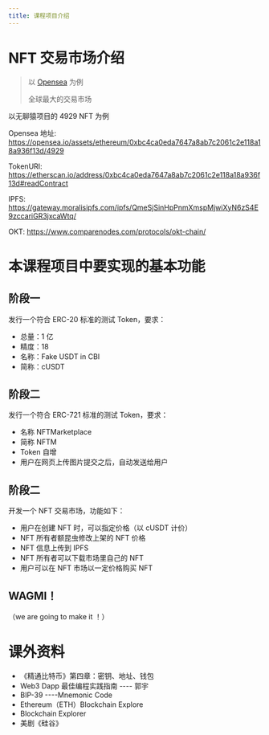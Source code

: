 ```yaml
---
title: 课程项目介绍
---
```

# NFT 交易市场介绍

> 以 [Opensea](https://opensea.io) 为例
> 
> 全球最大的交易市场

以无聊猿项目的 4929 NFT 为例

Opensea 地址: https://opensea.io/assets/ethereum/0xbc4ca0eda7647a8ab7c2061c2e118a18a936f13d/4929

TokenURI:  https://etherscan.io/address/0xbc4ca0eda7647a8ab7c2061c2e118a18a936f13d#readContract

IPFS: https://gateway.moralisipfs.com/ipfs/QmeSjSinHpPnmXmspMjwiXyN6zS4E9zccariGR3jxcaWtq/


OKT: https://www.comparenodes.com/protocols/okt-chain/

# 本课程项目中要实现的基本功能

## 阶段一

发行一个符合 ERC-20 标准的测试 Token，要求：

- 总量：1 亿
- 精度：18
- 名称：Fake USDT in CBI
- 简称：cUSDT


## 阶段二

发行一个符合 ERC-721 标准的测试 Token，要求：

- 名称 NFTMarketplace
- 简称 NFTM
- Token 自增
- 用户在网页上传图片提交之后，自动发送给用户


## 阶段二

开发一个 NFT 交易市场，功能如下：

- 用户在创建 NFT 时，可以指定价格（以 cUSDT 计价）
- NFT 所有者额昆虫修改上架的 NFT 价格
- NFT 信息上传到 IPFS
- NFT 所有者可以下载市场里自己的 NFT
- 用户可以在 NFT 市场以一定价格购买 NFT

## WAGMI！

（we are going to make it ！）


# 课外资料

- 《精通比特币》第四章：密钥、地址、钱包
- Web3 Dapp 最佳编程实践指南 ---- 郭宇
- BIP-39 ----Mnemonic Code
- Ethereum（ETH）Blockchain Explore
- Blockchain Explorer
- 美剧《硅谷》